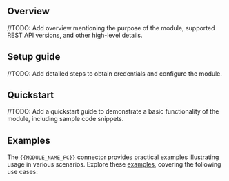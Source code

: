 ## Overview

//TODO: Add overview mentioning the purpose of the module, supported REST API versions, and other high-level details.

## Setup guide

//TODO: Add detailed steps to obtain credentials and configure the module.

## Quickstart

//TODO: Add a quickstart guide to demonstrate a basic functionality of the module, including sample code snippets.

## Examples

The `{{MODULE_NAME_PC}}` connector provides practical examples illustrating usage in various scenarios. Explore these [examples](https://github.com/ballerina-platform/module-ballerinax-zendesk/tree/main/examples/), covering the following use cases:

